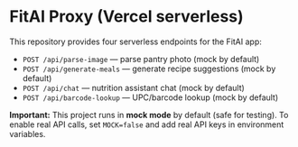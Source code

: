 # FitAI Proxy (Vercel serverless)

This repository provides four serverless endpoints for the FitAI app:
- `POST /api/parse-image` — parse pantry photo (mock by default)
- `POST /api/generate-meals` — generate recipe suggestions (mock by default)
- `POST /api/chat` — nutrition assistant chat (mock by default)
- `POST /api/barcode-lookup` — UPC/barcode lookup (mock by default)

**Important:** This project runs in **mock mode** by default (safe for testing). To enable real API calls, set `MOCK=false` and add real API keys in environment variables.
